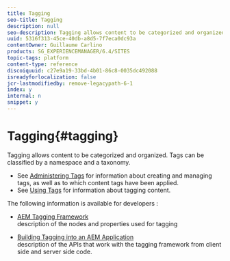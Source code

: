 ```yaml
---
title: Tagging
seo-title: Tagging
description: null
seo-description: Tagging allows content to be categorized and organized
uuid: 5316f313-45ce-40db-a8d5-7f7eca0dc93a
contentOwner: Guillaume Carlino
products: SG_EXPERIENCEMANAGER/6.4/SITES
topic-tags: platform
content-type: reference
discoiquuid: c27e9a19-33bd-4b01-86c8-0035dc492088
isreadyforlocalization: false
jcr-lastmodifiedby: remove-legacypath-6-1
index: y
internal: n
snippet: y
---
```


# Tagging{#tagging}

Tagging allows content to be categorized and organized. Tags can be classified by a namespace and a taxonomy.

* See [Administering Tags](../../administering/using/tags.md) for information about creating and managing tags, as well as to which content tags have been applied.
* See [Using Tags](../../authoring/using/tags.md) for information about tagging content.

The following information is available for developers :

* [AEM Tagging Framework](../../developing/using/framework.md)  
  description of the nodes and properties used for tagging

* [Building Tagging into an AEM Application](../../developing/using/building.md)  
  description of the APIs that work with the tagging framework from client side and server side code.

